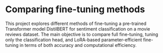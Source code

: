 # Comparing fine-tuning methods
This project explores different methods of fine-tuning a pre-trained Transformer model DistilBERT for sentiment classification on a movie reviews dataset. The main objective is to compare full fine-tuning, tuning only the classification head, and LoRA-based parameter-efficient fine-tuning in terms of both accuracy and computational efficiency.
